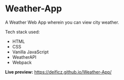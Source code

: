 # Weather-App

A Weather Web App wherein you can view city weather.

Tech stack used:
  -  HTML
  -  CSS
  -  Vanilla JavaScript
  -  WeatherAPI
  -  Webpack

**Live preview:** https://deificz.github.io/Weather-App/
